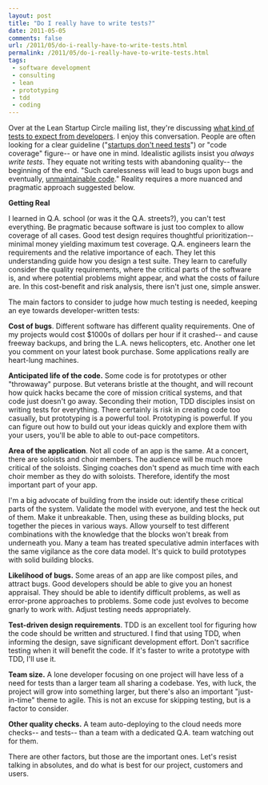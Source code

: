 ```yaml
---
layout: post
title: "Do I really have to write tests?"
date: 2011-05-05
comments: false
url: /2011/05/do-i-really-have-to-write-tests.html
permalink: /2011/05/do-i-really-have-to-write-tests.html
tags:
 - software development
 - consulting
 - lean
 - prototyping
 - tdd
 - coding
---
```


Over at the Lean Startup Circle mailing list, they're discussing  [what kind of tests to expect from developers](http://groups.google.com/group/lean-startup-circle/browse_thread/thread/def1deba5f97caf9).  I enjoy this conversation. People are often looking for a clear guideline ("[startups don't need tests](http://www.quora.com/Test-Driven-Development/Is-Test-Driven-Development-practical-for-a-startup)") or "code coverage" figure-- or have one in mind. Idealistic agilists insist you _always write tests_. They equate not writing tests with abandoning quality-- the beginning of the end. "Such carelessness will lead to bugs upon bugs and eventually, [unmaintainable code](http://mindprod.com/jgloss/unmain.html)." Reality requires a more nuanced and pragmatic approach suggested below.  
  
**Getting Real**

I learned in Q.A. school (or was it the Q.A. streets?), you can't test everything. Be pragmatic because software is just too complex to allow coverage of all cases. Good test design requires thoughtful prioritization-- minimal money yielding maximum test coverage. Q.A. engineers learn the requirements and the relative importance of each. They let this understanding guide how you design a test suite. They learn to carefully consider the quality requirements, where the critical parts of the software is, and where potential problems might appear, and what the costs of failure are. In this cost-benefit and risk analysis, there isn't just one, simple answer.

  

The main factors to consider to judge how much testing is needed, keeping an eye towards developer-written tests:   
  
**Cost of bugs**. Different software has different quality requirements. One of my projects would cost $1000s of dollars per hour if it crashed-- and cause freeway backups, and bring the L.A. news helicopters, etc. Another one let you comment on your latest book purchase. Some applications really are heart-lung machines.  
  
**Anticipated life of the code.** Some code is for prototypes or other "throwaway" purpose. But veterans bristle at the thought, and will recount how quick hacks became the core of mission critical systems, and that code just doesn't go away. Seconding their motion, TDD disciples insist on writing tests for everything. There certainly is risk in creating code too casually, but prototyping is a powerful tool. Prototyping is powerful. If you can figure out how to build out your ideas quickly and explore them with your users,  you'll be able to able to out-pace competitors.   
  
**Area of the application**. Not all code of an app is the same. At a concert, there are soloists and choir members. The audience will be much more critical of the soloists. Singing coaches don't spend as much time with each choir member as they do with soloists. Therefore, identify the most important part of your app.  
  
I'm a big advocate of building from the inside out: identify these critical parts of the system. Validate the model with everyone, and test the heck out of them. Make it unbreakable. Then, using these as building blocks, put together the pieces in various ways. Allow yourself to test different combinations with the knowledge that the blocks won't break from underneath you. Many a team has treated speculative admin interfaces with the same vigilance as the core data model. It's quick to build prototypes with solid building blocks.  
  
**Likelihood of bugs.** Some areas of an app are like compost piles, and attract bugs.  Good developers should be able to give you an honest appraisal. They should be able to identify difficult problems, as well as error-prone approaches to problems. Some code just evolves to become gnarly to work with. Adjust testing needs appropriately.    
  
**Test-driven design requirements**. TDD is an excellent tool for figuring how the code should be written and structured. I find that using TDD, when informing the design, save significant development effort. Don't sacrifice testing when it will benefit the code. If it's faster to write a prototype with TDD, I'll use it.  
  
**Team size.** A lone developer focusing on one project will have less of a need for tests than a larger team all sharing a codebase. Yes, with luck, the project will grow into something larger, but there's also an important "just-in-time" theme to agile. This is not an excuse for skipping testing, but is a factor to consider.  
  
**Other quality checks.** A team auto-deploying to the cloud needs more checks-- and tests-- than a team with a dedicated Q.A. team watching out for them.  
  
There are other factors, but those are the important ones. Let's resist talking in absolutes, and do what is best for our project, customers and users. 
